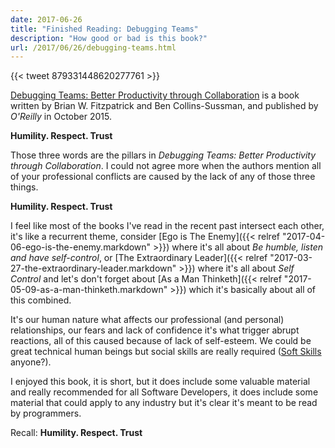 ```yaml
---
date: 2017-06-26
title: "Finished Reading: Debugging Teams"
description: "How good or bad is this book?"
url: /2017/06/26/debugging-teams.html
---
```


{{< tweet 879331448620277761 >}}

[Debugging Teams: Better Productivity through Collaboration](https://smile.amazon.com/Debugging-Teams-Productivity-through-Collaboration/dp/1491932058/) is a book written by Brian W. Fitzpatrick and Ben Collins-Sussman, and published by _O'Reilly_ in October 2015.

**Humility. Respect. Trust**

Those three words are the pillars in *Debugging Teams: Better Productivity through Collaboration*. I could not agree more when the authors mention all of your professional conflicts are caused by the lack of any of those three things.

**Humility. Respect. Trust**

I feel like most of the books I've read in the recent past intersect each other, it's like a recurrent theme, consider [Ego is The Enemy]({{< relref "2017-04-06-ego-is-the-enemy.markdown" >}}) where it's all about _Be humble, listen and have self-control_, or [The Extraordinary Leader]({{< relref "2017-03-27-the-extraordinary-leader.markdown" >}}) where it's all about _Self Control_ and let's don't forget about [As a Man Thinketh]({{< relref "2017-05-09-as-a-man-thinketh.markdown" >}}) which it's basically about all of this combined.

It's our human nature what affects our professional (and personal) relationships, our fears and lack of confidence it's what trigger abrupt reactions, all of this caused because of lack of self-esteem. We could be great technical human beings but social skills are really required ([Soft Skills](https://smile.amazon.com/Soft-Skills-software-developers-manual/dp/1617292397/) anyone?).

I enjoyed this book, it is short, but it does include some valuable material and really recommended for all Software Developers, it does include some material that could apply to any industry but it's clear it's meant to be read by programmers.

Recall: **Humility. Respect. Trust**
